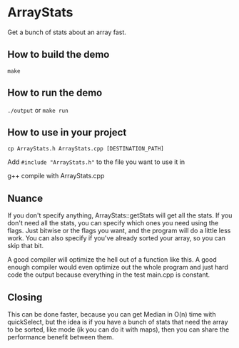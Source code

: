 # ArrayStats
Get a bunch of stats about an array fast.

## How to build the demo

`make`

## How to run the demo

`./output` or `make run`

## How to use in your project

`cp ArrayStats.h ArrayStats.cpp [DESTINATION_PATH]`

Add `#include "ArrayStats.h"` to the file you want to use it in

g++ compile with ArrayStats.cpp

## Nuance

If you don't specify anything, ArrayStats::getStats will get all the stats. If you don't need all the stats, you can specify which ones you need using the flags. Just bitwise or the flags you want, and the program will do a little less work. You can also specify if you've already sorted your array, so you can skip that bit.

A good compiler will optimize the hell out of a function like this. A good enough compiler would even optimize out the whole program and just hard code the output because everything in the test main.cpp is constant.


## Closing

This can be done faster, because you can get Median in O(n) time with quickSelect, but the idea is if you have a bunch of stats that need the array to be sorted, like mode (ik you can do it with maps), then you can share the performance benefit between them.
